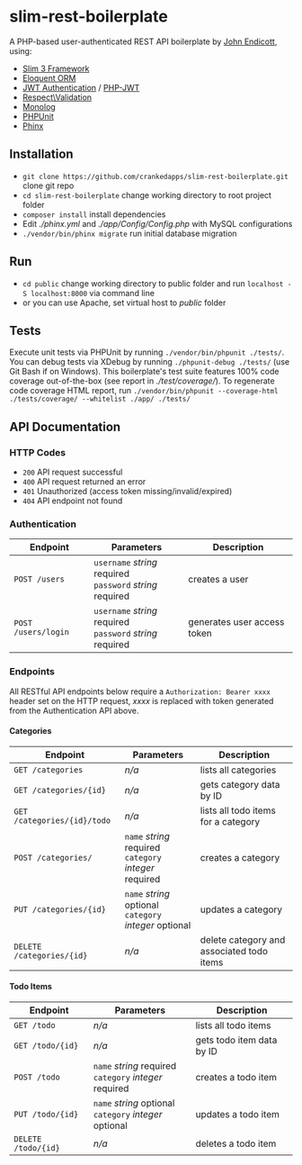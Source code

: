 # slim-rest-boilerplate
A PHP-based user-authenticated REST API boilerplate by [John Endicott](https://www.crankedapps.com/), using:
* [Slim 3 Framework](https://www.slimframework.com/docs/)
* [Eloquent ORM](https://laravel.com/docs/5.6/eloquent)
* [JWT Authentication](https://github.com/tuupola/slim-jwt-auth) / [PHP-JWT](https://github.com/firebase/php-jwt)
* [Respect\Validation](http://respect.github.io/Validation/docs/validators.html)
* [Monolog](https://github.com/Seldaek/monolog)
* [PHPUnit](https://phpunit.readthedocs.io/en/7.1/index.html)
* [Phinx](http://docs.phinx.org/en/latest/index.html)

## Installation
* `git clone https://github.com/crankedapps/slim-rest-boilerplate.git` clone git repo
* `cd slim-rest-boilerplate` change working directory to root project folder
* `composer install` install dependencies
* Edit *./phinx.yml* and *./app/Config/Config.php* with MySQL configurations
* `./vendor/bin/phinx migrate` run initial database migration

## Run
* `cd public` change working directory to public folder and run `localhost -S localhost:8000` via command line
* or you can use Apache, set virtual host to *public* folder

## Tests
Execute unit tests via PHPUnit by running `./vendor/bin/phpunit ./tests/`.  You can debug tests via XDebug by running `./phpunit-debug ./tests/` (use Git Bash if on Windows).
This boilerplate's test suite features 100% code coverage out-of-the-box (see report in *./test/coverage/*).  To regenerate code coverage HTML report, run `./vendor/bin/phpunit --coverage-html ./tests/coverage/ --whitelist ./app/ ./tests/`

## API Documentation
### HTTP Codes
* `200` API request successful
* `400` API request returned an error
* `401` Unauthorized (access token missing/invalid/expired)
* `404` API endpoint not found
### Authentication
Endpoint | Parameters | Description
--- | --- | ---
`POST /users` | `username` *string* required<br>`password` *string* required | creates a user
`POST /users/login` | `username` *string* required<br>`password` *string* required | generates user access token
### Endpoints
All RESTful API endpoints below require a `Authorization: Bearer xxxx` header set on the HTTP request, *xxxx* is replaced with token generated from the Authentication API above.
#### Categories
Endpoint | Parameters | Description
--- | --- | ---
`GET /categories` | *n/a* | lists all categories
`GET /categories/{id}` | *n/a* | gets category data by ID
`GET /categories/{id}/todo` | *n/a* | lists all todo items for a category
`POST /categories/` | `name` *string* required<br>`category` *integer* required | creates a category
`PUT /categories/{id}` | `name` *string* optional<br>`category` *integer* optional | updates a category
`DELETE /categories/{id}` | *n/a* | delete category and associated todo items
#### Todo Items
Endpoint | Parameters | Description
--- | --- | ---
`GET /todo` | *n/a* | lists all todo items
`GET /todo/{id}` | *n/a* | gets todo item data by ID
`POST /todo` | `name` *string* required<br>`category` *integer* required | creates a todo item
`PUT /todo/{id}` | `name` *string* optional<br>`category` *integer* optional | updates a todo item
`DELETE /todo/{id}` | *n/a* | deletes a todo item